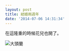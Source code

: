 ```yaml
---
layout: post
title: 結婚兩週年
date: '2014-07-06 14:31:34'
---
```


在這隆重的時候花兒也開了。


![大頭蘭](/content/images/2014/Jul/DSC_1848.JPG)